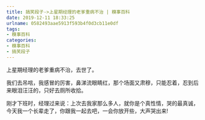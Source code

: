 ```yaml
---
title: 搞笑段子->上星期经理的老爹重病不治 | 糗事百科
date: 2019-12-11 18:33:25
urlname: 0582493aae5913f593b4f0d3cb11e0df
tags: 
- 糗事百科
categories:
- 糗事百科
- 搞笑段子
---
```

上星期经理的老爹重病不治，去世了。

我们去吊唁，我感冒的厉害，鼻涕流眼睛红，那个场面又肃穆，只能忍着，忍到后来眼泪汪汪的，只好去厕所收拾。

刚才下班时，经理过来说：上次去我家那么多人，就你是个真性情，哭的最真诚，今天我一个长辈走了，你跟我一起去吧，一会你放开些，大声哭出来!


